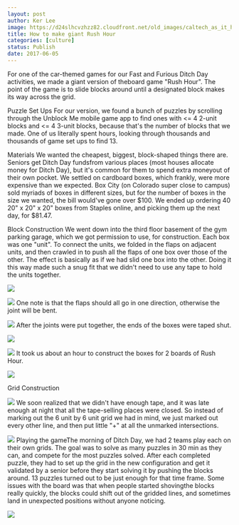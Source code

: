 ```yaml
---
layout: post
author: Ker Lee
image: https://d24slhcvzhzz82.cloudfront.net/old_images/caltech_as_it_happens/6a0105349b8251970b01b7c8fc91e5970b.jpg
title: How to make giant Rush Hour
categories: [culture]
status: Publish
date: 2017-06-05
---
```


For one of the car-themed games for our Fast and Furious Ditch Day activities, we made a giant version of theboard game "Rush Hour". The point of the game is to slide blocks around until a designated block makes its way across the grid.

Puzzle Set Ups
For our version, we found a bunch of puzzles by scrolling through the Unblock Me mobile game app to find ones with <= 4 2-unit blocks and <= 4 3-unit blocks, because that's the number of blocks that we made. One of us literally spent hours, looking through thousands and thousands of game set ups to find 13.

Materials
We wanted the cheapest, biggest, block-shaped things there are. Seniors get Ditch Day fundsfrom various places (most houses allocate money for Ditch Day), but it's common for them to spend extra moneyout of their own pocket. We settled on cardboard boxes, which frankly, were more expensive than we expected. Box City (on Colorado super close to campus) sold myriads of boxes in different sizes, but for the number of boxes in the size we wanted, the bill would've gone over $100. We ended up ordering 40 20" x 20" x 20" boxes from Staples online, and picking them up the next day, for $81.47.

Block Construction
We went down into the third floor basement of the gym parking garage, which we got permission to use, for construction. Each box was one "unit". To connect the units, we folded in the flaps on adjacent units, and then crawled in to push all the flaps of one box over those of the other. The effect is basically as if we had slid one box into the other. Doing it this way made such a snug fit that we didn't need to use any tape to hold the units together.


![](https://d24slhcvzhzz82.cloudfront.net/old_images/6a0105349b8251970b01bb099fad4b970d-320wi.jpg)

![](https://d24slhcvzhzz82.cloudfront.net/old_images/6a0105349b8251970b01bb099fad43970d-320wi.jpg)
One note is that the flaps should all go in one direction, otherwise the joint will be bent.


![](https://d24slhcvzhzz82.cloudfront.net/old_images/caltech_as_it_happens/6a0105349b8251970b01bb099fad34970d.jpg)
After the joints were put together, the ends of the boxes were taped shut.


![](https://d24slhcvzhzz82.cloudfront.net/old_images/caltech_as_it_happens/6a0105349b8251970b01bb099fadfe970d.jpg)

![](https://d24slhcvzhzz82.cloudfront.net/old_images/caltech_as_it_happens/6a0105349b8251970b01bb099fae02970d.jpg)
It took us about an hour to construct the boxes for 2 boards of Rush Hour.


![](https://d24slhcvzhzz82.cloudfront.net/old_images/6a0105349b8251970b01bb099fae0c970d-320wi.jpg)

Grid Construction


![](https://d24slhcvzhzz82.cloudfront.net/old_images/caltech_as_it_happens/6a0105349b8251970b01bb099fae06970d.jpg)
We soon realized that we didn't have enough tape, and it was late enough at night that all the tape-selling places were closed. So instead of marking out the 6 unit by 6 unit grid we had in mind, we just marked out every other line, and then put little "+" at all the unmarked intersections.


![](https://d24slhcvzhzz82.cloudfront.net/old_images/6a0105349b8251970b01b8d286ce43970c-320wi.jpg)
Playing the gameThe morning of Ditch Day, we had 2 teams play each on their own grids. The goal was to solve as many puzzles in 30 min as they can, and compete for the most puzzles solved. After each completed puzzle, they had to set up the grid in the new configuration and get it validated by a senior before they start solving it by pushing the blocks around. 13 puzzles turned out to be just enough for that time frame. Some issues with the board was that when people started shovingthe blocks really quickly, the blocks could shift out of the gridded lines, and sometimes land in unexpected positions without anyone noticing.


![](https://d24slhcvzhzz82.cloudfront.net/old_images/caltech_as_it_happens/6a0105349b8251970b01bb099fad47970d.jpg)
